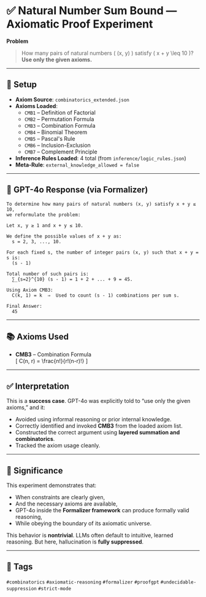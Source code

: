 # ✅ Natural Number Sum Bound — Axiomatic Proof Experiment

**Problem**  
> How many pairs of natural numbers \( (x, y) \) satisfy \( x + y \leq 10 \)?  
> **Use only the given axioms.**

---

## 🔎 Setup

- **Axiom Source**: `combinatorics_extended.json`
- **Axioms Loaded**:  
  - `CMB1` – Definition of Factorial  
  - `CMB2` – Permutation Formula  
  - `CMB3` – Combination Formula  
  - `CMB4` – Binomial Theorem  
  - `CMB5` – Pascal's Rule  
  - `CMB6` – Inclusion-Exclusion  
  - `CMB7` – Complement Principle  
- **Inference Rules Loaded**: 4 total (from `inference/logic_rules.json`)
- **Meta-Rule**: `external_knowledge_allowed = false`

---

## 🧠 GPT-4o Response (via Formalizer)

```
To determine how many pairs of natural numbers (x, y) satisfy x + y ≤ 10,
we reformulate the problem:

Let x, y ≥ 1 and x + y ≤ 10.

We define the possible values of x + y as:
  s = 2, 3, ..., 10.

For each fixed s, the number of integer pairs (x, y) such that x + y = s is:
  (s - 1)

Total number of such pairs is:
  ∑_{s=2}^{10} (s - 1) = 1 + 2 + ... + 9 = 45.

Using Axiom CMB3:
  C(k, 1) = k  ⇒  Used to count (s - 1) combinations per sum s.

Final Answer:
  45
```

---

## 📚 Axioms Used

- **CMB3** – Combination Formula  
  \[
  C(n, r) = \frac{n!}{r!(n-r)!}
  \]

---

## ✅ Interpretation

This is a **success case**. GPT-4o was explicitly told to “use only the given axioms,” and it:

- Avoided using informal reasoning or prior internal knowledge.
- Correctly identified and invoked **CMB3** from the loaded axiom list.
- Constructed the correct argument using **layered summation and combinatorics**.
- Tracked the axiom usage cleanly.

---

## 🧪 Significance

This experiment demonstrates that:

- When constraints are clearly given,
- And the necessary axioms are available,
- GPT-4o inside the **Formalizer framework** can produce formally valid reasoning,
- While obeying the boundary of its axiomatic universe.

This behavior is **nontrivial**. LLMs often default to intuitive, learned reasoning. But here, hallucination is **fully suppressed**.

---

## 🧩 Tags

`#combinatorics` `#axiomatic-reasoning` `#formalizer` `#proofgpt` `#undecidable-suppression` `#strict-mode`